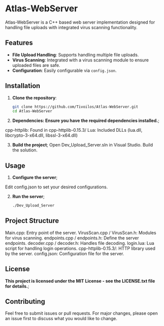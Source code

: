 # Atlas-WebServer

Atlas-WebServer is a C++ based web server implementation designed for handling file uploads with integrated virus scanning functionality.

## Features
- **File Upload Handling**: Supports handling multiple file uploads.
- **Virus Scanning**: Integrated with a virus scanning module to ensure uploaded files are safe.
- **Configuration**: Easily configurable via `config.json`.

## Installation
1. **Clone the repository**:
   ```sh
   git clone https://github.com/Tivoilos/Atlas-WebServer.git
   cd Atlas-WebServer
2. **Dependencies: Ensure you have the required dependencies installed.**;


cpp-httplib: Found in cpp-httplib-0.15.3/
Lua: Included DLLs (lua.dll, libcrypto-3-x64.dll, libssl-3-x64.dll)

3. **Build the project**;
Open Dev_Upload_Server.sln in Visual Studio.
Build the solution.

## Usage
1. **Configure the server**;

Edit config.json to set your desired configurations.


2. **Run the server**;
   ```sh
   ./Dev_Upload_Server

## Project Structure
  Main.cpp: Entry point of the server.
  VirusScan.cpp / VirusScan.h: Modules for virus scanning.
  endpoints.cpp / endpoints.h: Define the server endpoints.
  decoder.cpp / decoder.h: Handles file decoding.
  login.lua: Lua script for handling login operations.
  cpp-httplib-0.15.3/: HTTP library used by the server.
  config.json: Configuration file for the server.

## License
**This project is licensed under the MIT License - see the LICENSE.txt file for details.**;

## Contributing
Feel free to submit issues or pull requests. For major changes, please open an issue first to discuss what you would like to change.




